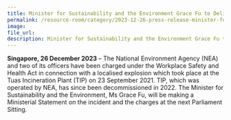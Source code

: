 ```yaml
---  
title: Minister for Sustainability and the Environment Grace Fu to Deliver Ministerial Statement
permalink: /resource-room/category/2023-12-26-press-release-minister-for-sustainability-and-the-environment-grace-fu-to-deliver-ministerial-statement
image:  
file_url:  
description: Minister for Sustainability and the Environment Grace Fu to Deliver Ministerial Statement
--- 
```

**Singapore, 26 December 2023** – The National Environment Agency (NEA) and two of its officers have been charged under the Workplace Safety and Health Act in connection with a localised explosion which took place at the Tuas Incineration Plant (TIP) on 23 September 2021. TIP, which was operated by NEA, has since been decommissioned in 2022. The Minister for Sustainability and the Environment, Ms Grace Fu, will be making a Ministerial Statement on the incident and the charges at the next Parliament Sitting.
